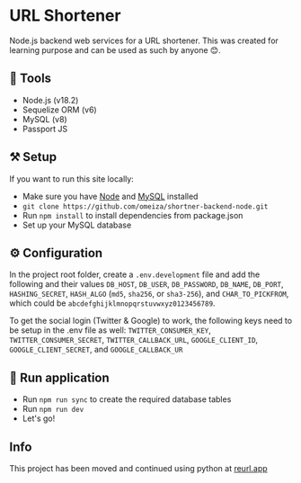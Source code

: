 # URL Shortener
Node.js backend web services for a URL shortener. This was created for learning purpose and can be used as such by anyone 😊.

## 🧰 Tools
-   Node.js (v18.2)
-   Sequelize ORM (v6)
-   MySQL (v8)
-   Passport JS

## ⚒️ Setup
If you want to run this site locally:

-   Make sure you have [Node](https://nodejs.org/en/download) and [MySQL](https://formulae.brew.sh/formula/mysql) installed
-   `git clone https://github.com/omeiza/shortner-backend-node.git`
-   Run `npm install` to install dependencies from package.json
-   Set up your MySQL database

## ⚙️ Configuration
In the project root folder, create a `.env.development` file and add the following and their values `DB_HOST`, `DB_USER`, `DB_PASSWORD`, `DB_NAME`, `DB_PORT`, `HASHING_SECRET`, `HASH_ALGO` (`md5`, `sha256`, or `sha3-256`), and `CHAR_TO_PICKFROM`, which could be `abcdefghijklmnopqrstuvwxyz0123456789`.

To get the social login (Twitter & Google) to work, the following keys need to be setup in the .env file as well: `TWITTER_CONSUMER_KEY`, `TWITTER_CONSUMER_SECRET`, `TWITTER_CALLBACK_URL`, `GOOGLE_CLIENT_ID`, `GOOGLE_CLIENT_SECRET`, and `GOOGLE_CALLBACK_UR`

## 🏃 Run application
-   Run `npm run sync` to create the required database tables 
-   Run `npm run dev`
-   Let's go!

## Info
This project has been moved and continued using python at [reurl.app](https://github.com/omeiza/reurl.app)

